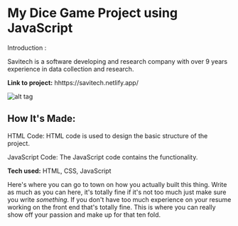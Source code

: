 # My Dice Game Project using JavaScript
Introduction : 

Savitech is a software developing and research company with over 9 years experience in data collection and research.

**Link to project:** hhttps://savitech.netlify.app/

![alt tag](https://i.postimg.cc/DzfmVC9G/Screenshot-77.png)


## How It's Made:
HTML Code: HTML code is used to design the basic structure of the project. 

JavaScript Code: The JavaScript code contains the functionality. 


**Tech used:** HTML, CSS, JavaScript

Here's where you can go to town on how you actually built this thing. Write as much as you can here, it's totally fine if it's not too much just make sure you write *something*. If you don't have too much experience on your resume working on the front end that's totally fine. This is where you can really show off your passion and make up for that ten fold.








